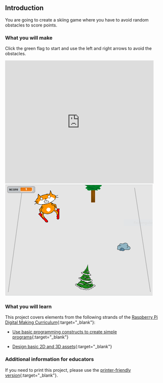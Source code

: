## Introduction

You are going to create a skiing game where you have to avoid random obstacles to score points.

### What you will make

Click the green flag to start and use the left and right arrows to avoid the obstacles.

<div class="scratch-preview">
  <iframe allowtransparency="true" width="485" height="402" src="https://scratch.mit.edu/projects/embed/197495229/?autostart=false" frameborder="0"></iframe>
  <img src="images/skiing-final.png">
</div>

### What you will learn

This project covers elements from the following strands of the [Raspberry Pi Digital Making Curriculum](http://rpf.io/curriculum){:target="_blank"}:

+ [Use basic programming constructs to create simple programs](https://www.raspberrypi.org/curriculum/programming/creator){:target="_blank"}

+ [Design basic 2D and 3D assets](https://www.raspberrypi.org/curriculum/design/creator){:target="_blank"}

### Additional information for educators

If you need to print this project, please use the [printer-friendly version](https://projects.raspberrypi.org/en/projects/scratch-goes-skiing/print){:target="_blank"}.

